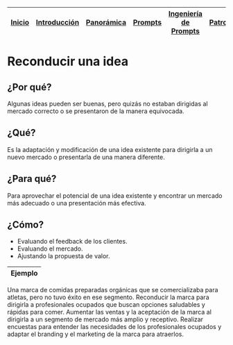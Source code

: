 <div align=right>

|[Inicio](/README.md)|[Introducción](/documentos/intro.md)|[Panorámica](/documentos/panorámica.md)|[Prompts](/prompts/README.md)|[Ingeniería de Prompts](/ingenieriaDePrompts/README.md)|[Patrones](/ingenieriaDePrompts/patrones/README.md)|[Casos de Uso](/casosDeUso/README.md)|
|-|-|-|-|-|-|-

</div>

# Reconducir una idea

## ¿Por qué?

Algunas ideas pueden ser buenas, pero quizás no estaban dirigidas al mercado correcto o se presentaron de la manera equivocada.

## ¿Qué?

Es la adaptación y modificación de una idea existente para dirigirla a un nuevo mercado o presentarla de una manera diferente.

## ¿Para qué?

Para aprovechar el potencial de una idea existente y encontrar un mercado más adecuado o una presentación más efectiva.

## ¿Cómo?

- Evaluando el feedback de los clientes.
- Evaluando el mercado.
- Ajustando la propuesta de valor.

|Ejemplo|
|-|
Una marca de comidas preparadas orgánicas que se comercializaba para atletas, pero no tuvo éxito en ese segmento.
Reconducir la marca para dirigirla a profesionales ocupados que buscan opciones saludables y rápidas para comer.
Aumentar las ventas y la aceptación de la marca al dirigirla a un segmento de mercado más amplio y receptivo.
Realizar encuestas para entender las necesidades de los profesionales ocupados y adaptar el branding y el marketing de la marca para atraerlos.
